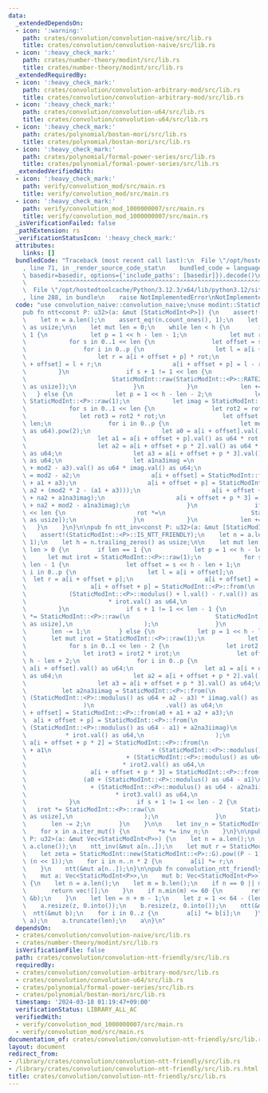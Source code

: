 ```yaml
---
data:
  _extendedDependsOn:
  - icon: ':warning:'
    path: crates/convolution/convolution-naive/src/lib.rs
    title: crates/convolution/convolution-naive/src/lib.rs
  - icon: ':heavy_check_mark:'
    path: crates/number-theory/modint/src/lib.rs
    title: crates/number-theory/modint/src/lib.rs
  _extendedRequiredBy:
  - icon: ':heavy_check_mark:'
    path: crates/convolution/convolution-arbitrary-mod/src/lib.rs
    title: crates/convolution/convolution-arbitrary-mod/src/lib.rs
  - icon: ':heavy_check_mark:'
    path: crates/convolution/convolution-u64/src/lib.rs
    title: crates/convolution/convolution-u64/src/lib.rs
  - icon: ':heavy_check_mark:'
    path: crates/polynomial/bostan-mori/src/lib.rs
    title: crates/polynomial/bostan-mori/src/lib.rs
  - icon: ':heavy_check_mark:'
    path: crates/polynomial/formal-power-series/src/lib.rs
    title: crates/polynomial/formal-power-series/src/lib.rs
  _extendedVerifiedWith:
  - icon: ':heavy_check_mark:'
    path: verify/convolution_mod/src/main.rs
    title: verify/convolution_mod/src/main.rs
  - icon: ':heavy_check_mark:'
    path: verify/convolution_mod_1000000007/src/main.rs
    title: verify/convolution_mod_1000000007/src/main.rs
  _isVerificationFailed: false
  _pathExtension: rs
  _verificationStatusIcon: ':heavy_check_mark:'
  attributes:
    links: []
  bundledCode: "Traceback (most recent call last):\n  File \"/opt/hostedtoolcache/Python/3.12.3/x64/lib/python3.12/site-packages/onlinejudge_verify/documentation/build.py\"\
    , line 71, in _render_source_code_stat\n    bundled_code = language.bundle(stat.path,\
    \ basedir=basedir, options={'include_paths': [basedir]}).decode()\n          \
    \         ^^^^^^^^^^^^^^^^^^^^^^^^^^^^^^^^^^^^^^^^^^^^^^^^^^^^^^^^^^^^^^^^^^^^^^^^^^^^^^^^^\n\
    \  File \"/opt/hostedtoolcache/Python/3.12.3/x64/lib/python3.12/site-packages/onlinejudge_verify/languages/rust.py\"\
    , line 288, in bundle\n    raise NotImplementedError\nNotImplementedError\n"
  code: "use convolution_naive::convolution_naive;\nuse modint::StaticModInt;\n\n\
    pub fn ntt<const P: u32>(a: &mut [StaticModInt<P>]) {\n    assert!(StaticModInt::<P>::IS_NTT_FRIENDLY);\n\
    \    let n = a.len();\n    assert_eq!(n.count_ones(), 1);\n    let h = n.trailing_zeros()\
    \ as usize;\n\n    let mut len = 0;\n    while len < h {\n        if h - len ==\
    \ 1 {\n            let p = 1 << h - len - 1;\n            let mut rot = StaticModInt::raw(1);\n\
    \            for s in 0..1 << len {\n                let offset = s << h - len;\n\
    \                for i in 0..p {\n                    let l = a[i + offset];\n\
    \                    let r = a[i + offset + p] * rot;\n                    a[i\
    \ + offset] = l + r;\n                    a[i + offset + p] = l - r;\n       \
    \         }\n                if s + 1 != 1 << len {\n                    rot *=\n\
    \                        StaticModInt::raw(StaticModInt::<P>::RATE2[(!s).trailing_zeros()\
    \ as usize]);\n                }\n            }\n            len += 1;\n     \
    \   } else {\n            let p = 1 << h - len - 2;\n            let mut rot =\
    \ StaticModInt::<P>::raw(1);\n            let imag = StaticModInt::<P>::raw(StaticModInt::<P>::ROOT[2]);\n\
    \            for s in 0..1 << len {\n                let rot2 = rot * rot;\n \
    \               let rot3 = rot2 * rot;\n                let offset = s << h -\
    \ len;\n                for i in 0..p {\n                    let mod2 = (StaticModInt::<P>::modulus()\
    \ as u64).pow(2);\n                    let a0 = a[i + offset].val() as u64;\n\
    \                    let a1 = a[i + offset + p].val() as u64 * rot.val() as u64;\n\
    \                    let a2 = a[i + offset + p * 2].val() as u64 * rot2.val()\
    \ as u64;\n                    let a3 = a[i + offset + p * 3].val() as u64 * rot3.val()\
    \ as u64;\n                    let a1na3imag =\n                        StaticModInt::<P>::from(a1\
    \ + mod2 - a3).val() as u64 * imag.val() as u64;\n                    let na2\
    \ = mod2 - a2;\n                    a[i + offset] = StaticModInt::from(a0 + a2\
    \ + a1 + a3);\n                    a[i + offset + p] = StaticModInt::from(a0 +\
    \ a2 + (mod2 * 2 - (a1 + a3)));\n                    a[i + offset + p * 2] = StaticModInt::from(a0\
    \ + na2 + a1na3imag);\n                    a[i + offset + p * 3] = StaticModInt::from(a0\
    \ + na2 + mod2 - a1na3imag);\n                }\n                if s + 1 != 1\
    \ << len {\n                    rot *=\n                        StaticModInt::raw(StaticModInt::<P>::RATE3[(!s).trailing_zeros()\
    \ as usize]);\n                }\n            }\n            len += 2;\n     \
    \   }\n    }\n}\n\npub fn ntt_inv<const P: u32>(a: &mut [StaticModInt<P>]) {\n\
    \    assert!(StaticModInt::<P>::IS_NTT_FRIENDLY);\n    let n = a.len();\n    assert_eq!(n.count_ones(),\
    \ 1);\n    let h = n.trailing_zeros() as usize;\n\n    let mut len = h;\n    while\
    \ len > 0 {\n        if len == 1 {\n            let p = 1 << h - len;\n      \
    \      let mut irot = StaticModInt::<P>::raw(1);\n            for s in 0..1 <<\
    \ len - 1 {\n                let offset = s << h - len + 1;\n                for\
    \ i in 0..p {\n                    let l = a[i + offset];\n                  \
    \  let r = a[i + offset + p];\n                    a[i + offset] = l + r;\n  \
    \                  a[i + offset + p] = StaticModInt::<P>::from(\n            \
    \            (StaticModInt::<P>::modulus() + l.val() - r.val()) as u64\n     \
    \                       * irot.val() as u64,\n                    );\n       \
    \         }\n                if s + 1 != 1 << len - 1 {\n                    irot\
    \ *= StaticModInt::<P>::raw(\n                        StaticModInt::<P>::IRATE2[(!s).trailing_zeros()\
    \ as usize],\n                    );\n                }\n            }\n     \
    \       len -= 1;\n        } else {\n            let p = 1 << h - len;\n     \
    \       let mut irot = StaticModInt::<P>::raw(1);\n            let iimag = StaticModInt::<P>::raw(StaticModInt::<P>::IROOT[2]);\n\
    \            for s in 0..1 << len - 2 {\n                let irot2 = irot * irot;\n\
    \                let irot3 = irot2 * irot;\n                let offset = s <<\
    \ h - len + 2;\n                for i in 0..p {\n                    let a0 =\
    \ a[i + offset].val() as u64;\n                    let a1 = a[i + offset + p].val()\
    \ as u64;\n                    let a2 = a[i + offset + p * 2].val() as u64;\n\
    \                    let a3 = a[i + offset + p * 3].val() as u64;\n          \
    \          let a2na3iimag = StaticModInt::<P>::from(\n                       \
    \ (StaticModInt::<P>::modulus() as u64 + a2 - a3) * iimag.val() as u64,\n    \
    \                )\n                    .val() as u64;\n                    a[i\
    \ + offset] = StaticModInt::<P>::from(a0 + a1 + a2 + a3);\n                  \
    \  a[i + offset + p] = StaticModInt::<P>::from(\n                        (a0 +\
    \ (StaticModInt::<P>::modulus() as u64 - a1) + a2na3iimag)\n                 \
    \           * irot.val() as u64,\n                    );\n                   \
    \ a[i + offset + p * 2] = StaticModInt::<P>::from(\n                        (a0\
    \ + a1\n                            + (StaticModInt::<P>::modulus() as u64 - a2)\n\
    \                            + (StaticModInt::<P>::modulus() as u64 - a3))\n \
    \                           * irot2.val() as u64,\n                    );\n  \
    \                  a[i + offset + p * 3] = StaticModInt::<P>::from(\n        \
    \                (a0 + (StaticModInt::<P>::modulus() as u64 - a1)\n          \
    \                  + (StaticModInt::<P>::modulus() as u64 - a2na3iimag))\n   \
    \                         * irot3.val() as u64,\n                    );\n    \
    \            }\n                if s + 1 != 1 << len - 2 {\n                 \
    \   irot *= StaticModInt::<P>::raw(\n                        StaticModInt::<P>::IRATE3[(!s).trailing_zeros()\
    \ as usize],\n                    );\n                }\n            }\n     \
    \       len -= 2;\n        }\n    }\n\n    let inv_n = StaticModInt::<P>::new(n).inv();\n\
    \    for x in a.iter_mut() {\n        *x *= inv_n;\n    }\n}\n\npub fn ntt_doubling<const\
    \ P: u32>(a: &mut Vec<StaticModInt<P>>) {\n    let n = a.len();\n    a.append(&mut\
    \ a.clone());\n    ntt_inv(&mut a[n..]);\n    let mut r = StaticModInt::new(1);\n\
    \    let zeta = StaticModInt::new(StaticModInt::<P>::G).pow((P - 1) as usize /\
    \ (n << 1));\n    for i in n..n * 2 {\n        a[i] *= r;\n        r *= zeta;\n\
    \    }\n    ntt(&mut a[n..]);\n}\n\npub fn convolution_ntt_friendly<const P: u32>(\n\
    \    mut a: Vec<StaticModInt<P>>,\n    mut b: Vec<StaticModInt<P>>,\n) -> Vec<StaticModInt<P>>\
    \ {\n    let n = a.len();\n    let m = b.len();\n    if n == 0 || m == 0 {\n \
    \       return vec![];\n    }\n    if n.min(m) <= 60 {\n        return convolution_naive(&a,\
    \ &b);\n    }\n    let len = n + m - 1;\n    let z = 1 << 64 - (len - 1).leading_zeros();\n\
    \    a.resize(z, 0.into());\n    b.resize(z, 0.into());\n    ntt(&mut a);\n  \
    \  ntt(&mut b);\n    for i in 0..z {\n        a[i] *= b[i];\n    }\n    ntt_inv(&mut\
    \ a);\n    a.truncate(len);\n    a\n}\n"
  dependsOn:
  - crates/convolution/convolution-naive/src/lib.rs
  - crates/number-theory/modint/src/lib.rs
  isVerificationFile: false
  path: crates/convolution/convolution-ntt-friendly/src/lib.rs
  requiredBy:
  - crates/convolution/convolution-arbitrary-mod/src/lib.rs
  - crates/convolution/convolution-u64/src/lib.rs
  - crates/polynomial/formal-power-series/src/lib.rs
  - crates/polynomial/bostan-mori/src/lib.rs
  timestamp: '2024-03-18 01:19:47+09:00'
  verificationStatus: LIBRARY_ALL_AC
  verifiedWith:
  - verify/convolution_mod_1000000007/src/main.rs
  - verify/convolution_mod/src/main.rs
documentation_of: crates/convolution/convolution-ntt-friendly/src/lib.rs
layout: document
redirect_from:
- /library/crates/convolution/convolution-ntt-friendly/src/lib.rs
- /library/crates/convolution/convolution-ntt-friendly/src/lib.rs.html
title: crates/convolution/convolution-ntt-friendly/src/lib.rs
---
```


